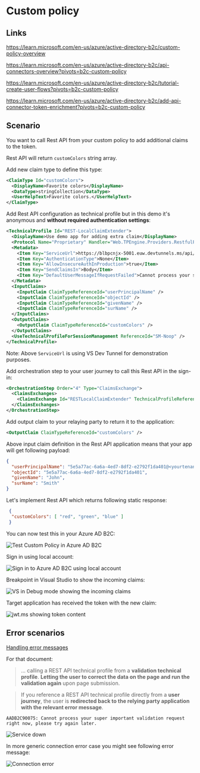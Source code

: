 # Custom policy

## Links

https://learn.microsoft.com/en-us/azure/active-directory-b2c/custom-policy-overview

https://learn.microsoft.com/en-us/azure/active-directory-b2c/api-connectors-overview?pivots=b2c-custom-policy

https://learn.microsoft.com/en-us/azure/active-directory-b2c/tutorial-create-user-flows?pivots=b2c-custom-policy

https://learn.microsoft.com/en-us/azure/active-directory-b2c/add-api-connector-token-enrichment?pivots=b2c-custom-policy

## Scenario

You want to call Rest API from your custom policy to add additional claims to the token.

Rest API will return `customColors` string array.

Add new claim type to define this type:

```xml
<ClaimType Id="customColors">
  <DisplayName>Favorite colors</DisplayName>
  <DataType>stringCollection</DataType>
  <UserHelpText>Favorite colors.</UserHelpText>
</ClaimType>
```

Add Rest API configuration as technical profile but in this demo it's anonymous and **without required authentication settings**:

```xml
<TechnicalProfile Id="REST-LocalClaimExtender">
  <DisplayName>Use demo app for adding extra claim</DisplayName>
  <Protocol Name="Proprietary" Handler="Web.TPEngine.Providers.RestfulProvider, Web.TPEngine, Version=1.0.0.0, Culture=neutral, PublicKeyToken=null" />
  <Metadata>
    <Item Key="ServiceUrl">https://blbpcnjx-5001.euw.devtunnels.ms/api/ClaimExtender</Item>
    <Item Key="AuthenticationType">None</Item>
    <Item Key="AllowInsecureAuthInProduction">true</Item>
    <Item Key="SendClaimsIn">Body</Item>
    <Item Key="DefaultUserMessageIfRequestFailed">Cannot process your super important validation request right now, please try again later.</Item>
  </Metadata>
  <InputClaims>
    <InputClaim ClaimTypeReferenceId="userPrincipalName" />
    <InputClaim ClaimTypeReferenceId="objectId" />
    <InputClaim ClaimTypeReferenceId="givenName" />
    <InputClaim ClaimTypeReferenceId="surName" />
  </InputClaims>
  <OutputClaims>
    <OutputClaim ClaimTypeReferenceId="customColors" />
  </OutputClaims>
  <UseTechnicalProfileForSessionManagement ReferenceId="SM-Noop" />
</TechnicalProfile>
```

Note: Above `ServiceUrl` is using VS Dev Tunnel for demonstration purposes.

Add orchestration step to your user journey to call this Rest API in the sign-in:

```xml
<OrchestrationStep Order="4" Type="ClaimsExchange">
  <ClaimsExchanges>
    <ClaimsExchange Id="RESTLocalClaimExtender" TechnicalProfileReferenceId="REST-LocalClaimExtender" />
  </ClaimsExchanges>
</OrchestrationStep>
```

Add output claim to your relaying party to return it to the application:

```xml
<OutputClaim ClaimTypeReferenceId="customColors" />
```

Above input claim definition in the Rest API application means that your app will get following payload:

```json
{
  "userPrincipalName": "5e5a77ac-6a6a-4ed7-8df2-e2792f1da401@<yourtenantname>.onmicrosoft.com",
  "objectId": "5e5a77ac-6a6a-4ed7-8df2-e2792f1da401",
  "givenName": "John",
  "surName": "Smith"
}
```

Let's implement Rest API which returns following static response:

```json
 {
  "customColors": [ "red", "green", "blue" ]
 }
 ```

You can now test this in your Azure AD B2C:

![Test Custom Policy in Azure AD B2C](https://github.com/JanneMattila/azure-ad-b2c-demos/assets/2357647/a0e5b040-e788-4bff-9049-1b1bb6f846ae)

Sign in using local account:

![Sign in to Azure AD B2C using local account](https://github.com/JanneMattila/azure-ad-b2c-demos/assets/2357647/6d7520d2-5b66-4b45-adba-1994be3ba4dc)

Breakpoint in Visual Studio to show the incoming claims:

![VS in Debug mode showing the incoming claims](https://github.com/JanneMattila/azure-ad-b2c-demos/assets/2357647/d46a9040-f167-4961-84cc-2609a3d28300)

Target application has received the token with the new claim:

![jwt.ms showing token content](https://github.com/JanneMattila/azure-ad-b2c-demos/assets/2357647/68621ec0-5783-4c19-8530-e1c515800f83)

## Error scenarios

[Handling error messages](https://learn.microsoft.com/en-us/azure/active-directory-b2c/api-connectors-overview?pivots=b2c-custom-policy#handling-error-messages)

For that document:

> ... calling a REST API technical profile from a **validation technical profile**. 
> **Letting the user to correct the data on the page and run the validation again** upon page submission.

> If you reference a REST API technical profile directly from a **user journey**, 
> the user is **redirected back to the relying party application with the relevant error message**.

`AADB2C90075: Cannot process your super important validation request right now, please try again later.`

![Service down](https://github.com/JanneMattila/azure-ad-b2c-demos/assets/2357647/63f5d9f3-6022-4d6b-bec5-38ae1af78ad3)

In more generic connection error case you might see following error message:

![Connection error](https://github.com/JanneMattila/azure-ad-b2c-demos/assets/2357647/03138866-22d6-4543-af24-abee7cee9e20)
